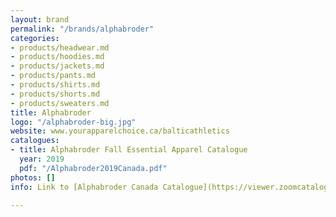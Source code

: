 ```yaml
---
layout: brand
permalink: "/brands/alphabroder"
categories:
- products/headwear.md
- products/hoodies.md
- products/jackets.md
- products/pants.md
- products/shirts.md
- products/shorts.md
- products/sweaters.md
title: Alphabroder
logo: "/alphabroder-big.jpg"
website: www.yourapparelchoice.ca/balticathletics
catalogues:
- title: Alphabroder Fall Essential Apparel Catalogue
  year: 2019
  pdf: "/Alphabroder2019Canada.pdf"
photos: []
info: Link to [Alphabroder Canada Catalogue](https://viewer.zoomcatalog.com/alphabroder-2019-canada)

---
```

